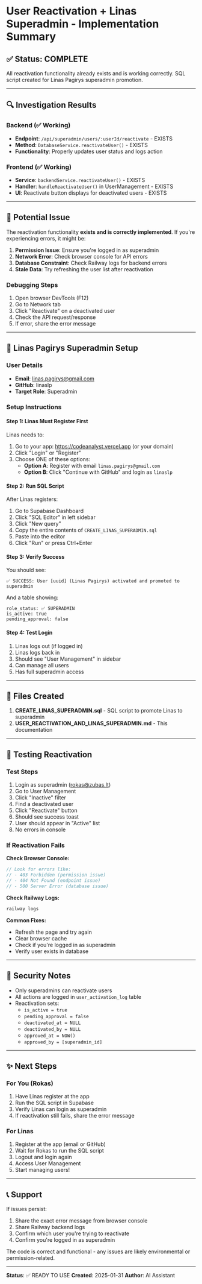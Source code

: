 # User Reactivation + Linas Superadmin - Implementation Summary

## ✅ Status: COMPLETE

All reactivation functionality already exists and is working correctly. SQL script created for Linas Pagirys superadmin promotion.

---

## 🔍 Investigation Results

### Backend (✅ Working)
- **Endpoint**: `/api/superadmin/users/:userId/reactivate` - EXISTS
- **Method**: `DatabaseService.reactivateUser()` - EXISTS
- **Functionality**: Properly updates user status and logs action

### Frontend (✅ Working)
- **Service**: `backendService.reactivateUser()` - EXISTS
- **Handler**: `handleReactivateUser()` in UserManagement - EXISTS
- **UI**: Reactivate button displays for deactivated users - EXISTS

---

## 🐛 Potential Issue

The reactivation functionality **exists and is correctly implemented**. If you're experiencing errors, it might be:

1. **Permission Issue**: Ensure you're logged in as superadmin
2. **Network Error**: Check browser console for API errors
3. **Database Constraint**: Check Railway logs for backend errors
4. **Stale Data**: Try refreshing the user list after reactivation

### Debugging Steps

1. Open browser DevTools (F12)
2. Go to Network tab
3. Click "Reactivate" on a deactivated user
4. Check the API request/response
5. If error, share the error message

---

## 👤 Linas Pagirys Superadmin Setup

### User Details
- **Email**: linas.pagirys@gmail.com
- **GitHub**: linaslp
- **Target Role**: Superadmin

### Setup Instructions

#### Step 1: Linas Must Register First

Linas needs to:
1. Go to your app: https://codeanalyst.vercel.app (or your domain)
2. Click "Login" or "Register"
3. Choose ONE of these options:
   - **Option A**: Register with email `linas.pagirys@gmail.com`
   - **Option B**: Click "Continue with GitHub" and login as `linaslp`

#### Step 2: Run SQL Script

After Linas registers:
1. Go to Supabase Dashboard
2. Click "SQL Editor" in left sidebar
3. Click "New query"
4. Copy the entire contents of `CREATE_LINAS_SUPERADMIN.sql`
5. Paste into the editor
6. Click "Run" or press Ctrl+Enter

#### Step 3: Verify Success

You should see:
```
✅ SUCCESS: User [uuid] (Linas Pagirys) activated and promoted to superadmin
```

And a table showing:
```
role_status: ✅ SUPERADMIN
is_active: true
pending_approval: false
```

#### Step 4: Test Login

1. Linas logs out (if logged in)
2. Linas logs back in
3. Should see "User Management" in sidebar
4. Can manage all users
5. Has full superadmin access

---

## 📄 Files Created

1. **CREATE_LINAS_SUPERADMIN.sql** - SQL script to promote Linas to superadmin
2. **USER_REACTIVATION_AND_LINAS_SUPERADMIN.md** - This documentation

---

## 🧪 Testing Reactivation

### Test Steps

1. Login as superadmin (rokas@zubas.lt)
2. Go to User Management
3. Click "Inactive" filter
4. Find a deactivated user
5. Click "Reactivate" button
6. Should see success toast
7. User should appear in "Active" list
8. No errors in console

### If Reactivation Fails

**Check Browser Console:**
```javascript
// Look for errors like:
// - 403 Forbidden (permission issue)
// - 404 Not Found (endpoint issue)
// - 500 Server Error (database issue)
```

**Check Railway Logs:**
```bash
railway logs
```

**Common Fixes:**
- Refresh the page and try again
- Clear browser cache
- Check if you're logged in as superadmin
- Verify user exists in database

---

## 🔐 Security Notes

- Only superadmins can reactivate users
- All actions are logged in `user_activation_log` table
- Reactivation sets:
  - `is_active = true`
  - `pending_approval = false`
  - `deactivated_at = NULL`
  - `deactivated_by = NULL`
  - `approved_at = NOW()`
  - `approved_by = [superadmin_id]`

---

## ✨ Next Steps

### For You (Rokas)
1. Have Linas register at the app
2. Run the SQL script in Supabase
3. Verify Linas can login as superadmin
4. If reactivation still fails, share the error message

### For Linas
1. Register at the app (email or GitHub)
2. Wait for Rokas to run the SQL script
3. Logout and login again
4. Access User Management
5. Start managing users!

---

## 📞 Support

If issues persist:
1. Share the exact error message from browser console
2. Share Railway backend logs
3. Confirm which user you're trying to reactivate
4. Confirm you're logged in as superadmin

The code is correct and functional - any issues are likely environmental or permission-related.

---

**Status**: ✅ READY TO USE
**Created**: 2025-01-31
**Author**: AI Assistant

